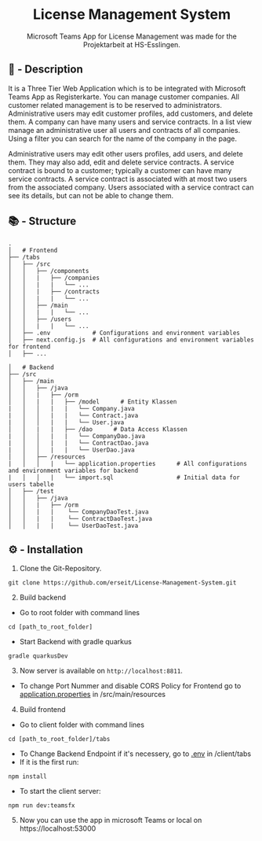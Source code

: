 <h1 align="center">License Management System</h1>

<p align="center">Microsoft Teams App for License Management was made for the Projektarbeit at HS-Esslingen.</p>

## 📌 - Description

It is a Three Tier Web Application which is to be integrated with Microsoft Teams App as Registerkarte. You can manage customer companies. All customer related management is to be reserved to administrators. Administrative users may edit customer profiles, add customers, and delete them. A company can have many users and service contracts. In a list view manage an administrative user all users and contracts of all companies. Using a filter you can search for the name of the company in the page. 

Administrative users may edit other users profiles, add users, and delete them. They may also add, edit and delete service contracts. A service contract is bound to a customer; typically a customer can have many service contracts. A service contract is associated with at most two users from the associated company. Users associated with a service contract can see its details, but can not be able to change them.

## 📚 - Structure

```
.
│   # Frontend
├── /tabs
│   ├── /src
│   │   ├── /components     
│   │   |   ├── /companies
│   │   |   |   └── ...
│   │   |   ├── /contracts
│   │   |   |   └── ...
│   │   ├── /main
│   │   |   |   └── ...
│   │   ├── /users
│   │   |   |   └── ...
│   ├── .env            # Configurations and environment variables
│   ├── next.config.js  # All configurations and environment variables for frontend
│   ├── ...

│   # Backend
├── /src
│   ├── /main
│   │   ├── /java
│   │   |   ├── /orm
│   │   |   |   ├── /model      # Entity Klassen
|   │   │   |   |   └── Company.java
|   │   │   |   |   └── Contract.java
|   │   │   |   |   └── User.java
│   │   |   |   ├── /dao      # Data Access Klassen
|   │   │   |   |   └── CompanyDao.java
|   │   │   |   |   └── ContractDao.java
|   │   │   |   |   └── UserDao.java
│   │   ├── /resources
|   │   │   |   └── application.properties      # All configurations and environment variables for backend
|   │   │   |   └── import.sql                  # Initial data for users tabelle
│   ├── /test
│   │   ├── /java
│   │   |   ├── /orm
│   │   |   |    └── CompanyDaoTest.java 
│   │   |   |    └── ContractDaoTest.java 
│   │   |   |    └── UserDaoTest.java 

```

## ⚙️ - Installation

1. Clone the Git-Repository.

```
git clone https://github.com/erseit/License-Management-System.git
```

2. Build backend

- Go to root folder with command lines
```
cd [path_to_root_folder]
```

- Start Backend with gradle quarkus
```
gradle quarkusDev
```

3. Now server is available on `http://localhost:8811`.

- To change Port Nummer and disable CORS Policy for Frontend go to [application.properties](https://github.com/erseit/License-Management-System/blob/main/src/main/resources/application.properties) in /src/main/resources

4. Build frontend

- Go to client folder with command lines
```
cd [path_to_root_folder]/tabs
```

- To Change Backend Endpoint if it's necessery, go to [.env](https://github.com/erseit/License-Management-System/blob/main/tabs/.env) in /client/tabs
- If it is the first run:
```
npm install
``````
- To start the client server:
```
npm run dev:teamsfx
``````

5. Now you can use the app in microsoft Teams or local on https://localhost:53000

